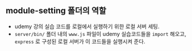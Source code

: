 ## module-setting 폴더의 역할

- udemy 강의 실습 코드를 로컬에서 실행하기 위한 로컬 서버 세팅.
- `server/bin/` 폴더 내의 `www.js` 파일이 udemy 실습코드들을 `import` 해오고, `express` 로 구성된 로컬 서버가 이 코드들을 실행시켜 준다.